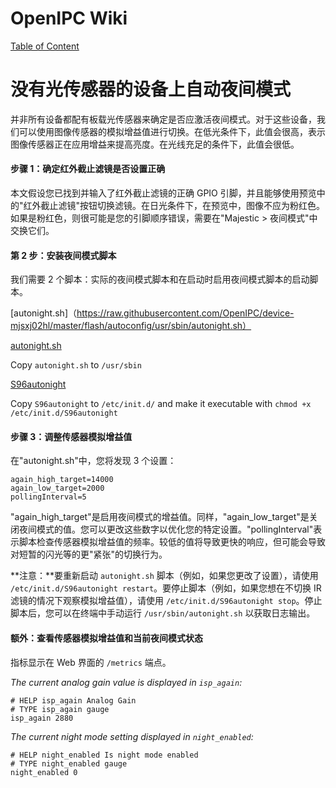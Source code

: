 # OpenIPC Wiki
[Table of Content](../README.md)

没有光传感器的设备上自动夜间模式 
================================

并非所有设备都配有板载光传感器来确定是否应激活夜间模式。对于这些设备，我们可以使用图像传感器的模拟增益值进行切换。在低光条件下，此值会很高，表示图像传感器正在应用增益来提高亮度。在光线充足的条件下，此值会很低。

#### 步骤 1：确定红外截止滤镜是否设置正确 
本文假设您已找到并输入了红外截止滤镜的正确 GPIO 引脚，并且能够使用预览中的"红外截止滤镜"按钮切换滤镜。在日光条件下，在预览中，图像不应为粉红色。如果是粉红色，则很可能是您的引脚顺序错误，需要在"Majestic > 夜间模式"中交换它们。

#### 第 2 步：安装夜间模式脚本 
我们需要 2 个脚本：实际的夜间模式脚本和在启动时启用夜间模式脚本的启动脚本。

[autonight.sh]（https://raw.githubusercontent.com/OpenIPC/device-mjsxj02hl/master/flash/autoconfig/usr/sbin/autonight.sh）

[autonight.sh](https://raw.githubusercontent.com/OpenIPC/device-mjsxj02hl/master/flash/autoconfig/usr/sbin/autonight.sh)

Copy `autonight.sh` to `/usr/sbin`

[S96autonight](https://raw.githubusercontent.com/OpenIPC/device-mjsxj02hl/master/flash/autoconfig/etc/init.d/S96autonight)

Copy `S96autonight` to `/etc/init.d/` and make it executable with `chmod +x /etc/init.d/S96autonight`

#### 步骤 3：调整传感器模拟增益值
在"autonight.sh"中，您将发现 3 个设置：
```
again_high_target=14000
again_low_target=2000
pollingInterval=5
```

"again_high_target"是启用夜间模式的增益值。同样，"again_low_target"是关闭夜间模式的值。您可以更改这些数字以优化您的特定设置。"pollingInterval"表示脚本检查传感器模拟增益值的频率。较低的值将导致更快的响应，但可能会导致对短暂的闪光等的更"紧张"的切换行为。

**注意：**要重新启动 `autonight.sh` 脚本（例如，如果您更改了设置），请使用 `/etc/init.d/S96autonight restart`。要停止脚本（例如，如果您想在不切换 IR 滤镜的情况下观察模拟增益值），请使用 `/etc/init.d/S96autonight stop`。停止脚本后，您可以在终端中手动运行 `/usr/sbin/autonight.sh` 以获取日志输出。

#### 额外：查看传感器模拟增益值和当前夜间模式状态
指标显示在 Web 界面的 `/metrics` 端点。

_The current analog gain value is displayed in `isp_again`:_
```
# HELP isp_again Analog Gain
# TYPE isp_again gauge
isp_again 2880
```

_The current night mode setting displayed in `night_enabled`:_
```
# HELP night_enabled Is night mode enabled
# TYPE night_enabled gauge
night_enabled 0
```

